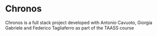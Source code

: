 # Chronos
Chronos is a full stack project developed with Antonio Cavuoto, Giorgia Gabriele and Federico Tagliaferro as part of the TAASS course
